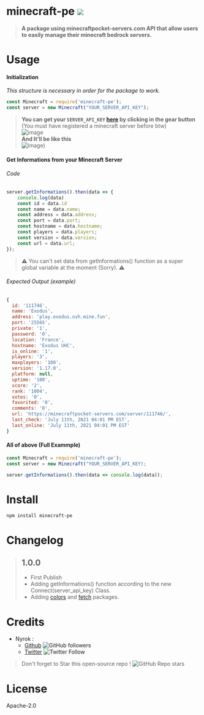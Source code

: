 # minecraft-pe [![](https://img.shields.io/badge/Made%20with-%F0%9F%92%96-red)](https://www.npmjs.com/package/discord-memoji)
> **A package using minecraftpocket-servers.com API that allow users to easily manage their minecraft bedrock servers.**
# Usage 
#### Initialization
*This structure is necessary in order for the package to work.*
```js
const Minecraft = require('minecraft-pe');
const server = new Minecraft("YOUR_SERVER_API_KEY");
```
> **You can get your `SERVER_API_KEY` [here](https://minecraftpocket-servers.com/servers/manage/) by clicking in the gear button** <br>
(You must have registered a minecraft server before btw) <br>
![image](https://user-images.githubusercontent.com/47859726/125235503-da6d1400-e2e2-11eb-8e4e-0e4f93126ca7.png) <br>
**And It'll be like this** <br>
![image](https://user-images.githubusercontent.com/47859726/125235370-a560c180-e2e2-11eb-9b6c-e181d112fe90.png))

#### Get Informations from your Minecraft Server
###### Code
```js
server.getInformations().then(data => {
    console.log(data)
    const id = data.id
    const name = data.name;
    const address = data.address;
    const port = data.port;
    const hostname = data.hostname;
    const players = data.players;
    const version = data.version;
    const url = data.url;
});
```
> ⚠ You can't set data from getInformations() function as a super global variable at the moment (Sorry). ⚠
###### Expected Output (example)
```js
{
  id: '111746',
  name: 'Exodus',
  address: 'play.exodus.ovh.mine.fun',
  port: '25565',
  private: '1',
  password: '0',
  location: 'France',
  hostname: 'Exodus UHC',
  is_online: '1',
  players: '3',
  maxplayers: '100',
  version: '1.17.0',
  platform: null,
  uptime: '100',
  score: '2',
  rank: '1004',
  votes: '0',
  favorited: '0',
  comments: '0',
  url: 'https://minecraftpocket-servers.com/server/111746/',
  last_check: 'July 11th, 2021 04:01 PM EST',
  last_online: 'July 11th, 2021 04:01 PM EST'
}
```
#### All of above (Full Exammple)
```js
const Minecraft = require('minecraft-pe');
const server = new Minecraft("YOUR_SERVER_API_KEY);

server.getInformations().then(data => console.log(data));
```
# Install
`npm install minecraft-pe`
# Changelog
> ## **1.0.0**
>    * First Publish
>    * Adding getInformations() function according to the new Connect(server_api_key) Class.
>    * Adding [colors](https://www.npmjs.com/package/colors) and [fetch](https://www.npmjs.com/package/node-fetch) packages.
# Credits
* Nyrok :
  - [Github](https://github.com/Nyrok) ![GitHub followers](https://img.shields.io/github/followers/Nyrok?style=social)
  - [Twitter](https://twitter.com/@Nyrok10) ![Twitter Follow](https://img.shields.io/twitter/follow/Nyrok10?style=social)
> Don't forget to Star this open-source repo ! ![GitHub Repo stars](https://img.shields.io/github/stars/Nyrok/minecraft-pe?style=social)
# License
Apache-2.0
